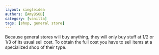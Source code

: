 ```yaml
---
layout: singleidea
authors: [AmyBSOD]
category: [vanilla]
tags: [shop, general store]
---
```

Because general stores will buy anything, they will only buy stuff at 1/2 or 1/3 of its usual sell cost. To obtain the full cost you have to sell items at a specialized shop of their type.
